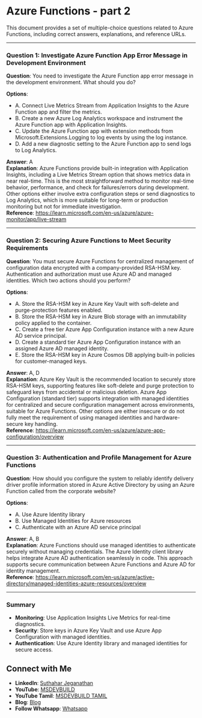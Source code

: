 # Azure Functions - part 2

This document provides a set of multiple-choice questions related to Azure Functions, including correct answers, explanations, and reference URLs.

---

### Question 1: Investigate Azure Function App Error Message in Development Environment

**Question**: You need to investigate the Azure Function app error message in the development environment. What should you do?

**Options**:
- A. Connect Live Metrics Stream from Application Insights to the Azure Function app and filter the metrics.
- B. Create a new Azure Log Analytics workspace and instrument the Azure Function app with Application Insights.
- C. Update the Azure Function app with extension methods from Microsoft.Extensions.Logging to log events by using the log instance.
- D. Add a new diagnostic setting to the Azure Function app to send logs to Log Analytics.

**Answer**: A  
**Explanation**: Azure Functions provide built-in integration with Application Insights, including a Live Metrics Stream option that shows metrics data in near real-time. This is the most straightforward method to monitor real-time behavior, performance, and check for failures/errors during development. Other options either involve extra configuration steps or send diagnostics to Log Analytics, which is more suitable for long-term or production monitoring but not for immediate investigation.  
**Reference**: https://learn.microsoft.com/en-us/azure/azure-monitor/app/live-stream

---

### Question 2: Securing Azure Functions to Meet Security Requirements

**Question**: You must secure Azure Functions for centralized management of configuration data encrypted with a company-provided RSA-HSM key. Authentication and authorization must use Azure AD and managed identities. Which two actions should you perform?

**Options**:
- A. Store the RSA-HSM key in Azure Key Vault with soft-delete and purge-protection features enabled.
- B. Store the RSA-HSM key in Azure Blob storage with an immutability policy applied to the container.
- C. Create a free tier Azure App Configuration instance with a new Azure AD service principal.
- D. Create a standard tier Azure App Configuration instance with an assigned Azure AD managed identity.
- E. Store the RSA-HSM key in Azure Cosmos DB applying built-in policies for customer-managed keys.

**Answer**: A, D  
**Explanation**: Azure Key Vault is the recommended location to securely store RSA-HSM keys, supporting features like soft-delete and purge protection to safeguard keys from accidental or malicious deletion. Azure App Configuration (standard tier) supports integration with managed identities for centralized and secure configuration management across environments, suitable for Azure Functions. Other options are either insecure or do not fully meet the requirement of using managed identities and hardware-secure key handling.  
**Reference**: https://learn.microsoft.com/en-us/azure/azure-app-configuration/overview

---

### Question 3: Authentication and Profile Management for Azure Functions
 
**Question**: How should you configure the system to reliably identify delivery driver profile information stored in Azure Active Directory by using an Azure Function called from the corporate website?

**Options**:
- A. Use Azure Identity library
- B. Use Managed Identities for Azure resources
- C. Authenticate with an Azure AD service principal

**Answer**: A, B  
**Explanation**: Azure Functions should use managed identities to authenticate securely without managing credentials. The Azure Identity client library helps integrate Azure AD authentication seamlessly in code. This approach supports secure communication between Azure Functions and Azure AD for identity management.  
**Reference**: https://learn.microsoft.com/en-us/azure/active-directory/managed-identities-azure-resources/overview

---

### Summary

- **Monitoring**: Use Application Insights Live Metrics for real-time diagnostics.
- **Security**: Store keys in Azure Key Vault and use Azure App Configuration with managed identities.
- **Authentication**: Use Azure Identity library and managed identities for secure access.

 ## Connect with Me
- **LinkedIn**: [Suthahar Jeganathan](https://www.linkedin.com/in/jssuthahar/)
- **YouTube**: [MSDEVBUILD](https://www.youtube.com/@MSDEVBUILD)
- **YouTube Tamil**: [MSDEVBUILD TAMIL](https://www.youtube.com/@MSDEVBUILDTamil)
- **Blog**: [Blog](https://www.msdevbuild.com/)
- **Follow Whatsapp**: [Whatsapp](https://www.whatsapp.com/channel/0029Va5j2rHEFeXcTlUhQB0J)
